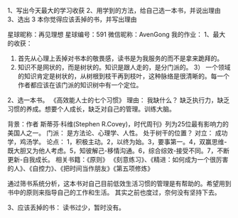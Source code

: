 1、写出今天最大的学习收获 2、用学到的方法，给自己选一本书，并说出理由 3、选出 3 本你觉得应该丢掉的书，并写出理由

星球昵称：再见理想 星球编号：591 微信昵称：AvenGong 我的作业： 1、最大的收获：

1) 首先从心理上丢掉对书本的敬畏感，读书是为我服务的而不是拿来跪拜的。
2) 知识不是网状的，而是树状的。知识是跟人走的，是分门派的。 3） 一个领域的知识肯定是树状的，从树根到枝干再到枝叶，这种脉络是很清晰的。每一个作者都应该在该门派的知识树中有一个定位。

2、选一本书。 《高效能人士的七个习惯》 理由： 我缺什么？ 缺乏执行力，缺乏习惯的养成。想要个人成长，缺乏对自己的管理。训练大脑。

背景：作者 斯蒂芬·科维(Stephen R.Covey)，时代周刊》列为25位最有影响力的美国人之一。 门派： 是方法论、心理学、人性。 处于树干的位置？ 对立： 成功学，鸡汤学。 论点：
1，积极主动。2，以终为始。3，要事第一。4，双赢思维-既大胆又为他人考虑。5，知彼解己-移情沟通。6，综合综效-接受不同。7，不断更新-自我成长。 相关书籍：《原则》
《刻意练习》、《精进：如何成为一个很厉害的人》、《自控力》、《把时间当作朋友》《第五项修炼》

通过筛书系统分析，这本书对自己目前低效生活习惯的管理是有帮助的。希望用到书中的原则来指导自己的工作和生活。 其实之前也度过，奈何没有坚持下去。

3、应该丢掉的书： 读书过少，暂时没有。
